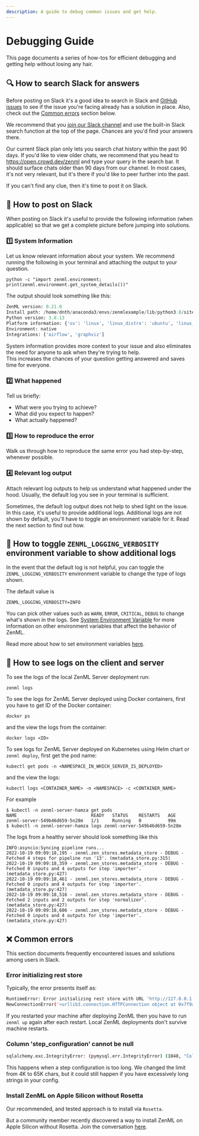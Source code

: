 ```yaml
---
description: A guide to debug common issues and get help.
---
```


# Debugging Guide
This page documents a series of how-tos for efficient debugging and getting help without losing any hair.

## 🔍 How to search Slack for answers
Before posting on Slack it's a good idea to search in Slack and [GitHub issues](https://github.com/zenml-io/zenml/issues)
to see if the issue you're facing already has a solution in place. Also, check out the [Common errors](#-common-errors) section below.

We recommend that you [join our Slack channel]((https://zenml.io/meet)) and use the built-in Slack search function at the top of the page. 
Chances are you'd find your answers there.

Our current Slack plan only lets you search chat history within the past 90 days.
If you'd like to view older chats, we recommend that you head to https://open.crowd.dev/zenml and type your query in the search bar.
It should surface chats older than 90 days from our channel.
In most cases, it's not very relevant, but it's there if you'd like to peer further into the past.

If you can't find any clue, then it's time to post it on Slack.

## 🎯 How to post on Slack
When posting on Slack it's useful to provide the following information (when applicable) so that we get a 
complete picture before jumping into solutions.

### 1️⃣ System Information
Let us know relevant information about your system.
We recommend running the following in your terminal and attaching the output to your question.

`python -c "import zenml.environment; print(zenml.environment.get_system_details())"`

The output should look something like this:

```python
ZenML version: 0.21.0
Install path: /home/dnth/anaconda3/envs/zenmlexample/lib/python3.8/site-packages/zenml
Python version: 3.8.13
Platform information: {'os': 'linux', 'linux_distro': 'ubuntu', 'linux_distro_like': 'debian', 'linux_distro_version': '20.04'}
Environment: native
Integrations: ['airflow', 'graphviz']
```

System information provides more context to your issue and also eliminates the need for anyone to ask when they're trying to help.  
This increases the chances of your question getting answered and saves time for everyone.

### 2️⃣ What happened
Tell us briefly:
* What were you trying to achieve? 
* What did you expect to happen?
* What actually happened?

### 3️⃣ How to reproduce the error
Walk us through how to reproduce the same error you had step-by-step, whenever possible.

### 4️⃣ Relevant log output
Attach relevant log outputs to help us understand what happened under the hood.
Usually, the default log you see in your terminal is sufficient.

Sometimes, the default log output does not help to shed light on the issue.
In this case, it's useful to provide additional logs.
Additional logs are not shown by default, you'll have to toggle an environment variable for it.
Read the next section to find out how.

## 🔄 How to toggle `ZENML_LOGGING_VERBOSITY` environment variable to show additional logs
In the event that the default log is not helpful, you can toggle the `ZENML_LOGGING_VERBOSITY` environment variable to change the type of logs shown.

The default value is
```shell
ZENML_LOGGING_VERBOSITY=INFO
```
You can pick other values such as `WARN`, `ERROR`, `CRITICAL`, `DEBUG` to change what's shown in the logs.
See [System Environment Variable](../guidelines/system-environmental-variables.md) for more information on other environment variables that affect the behavior of ZenML.

Read more about how to set environment variables [here](https://linuxize.com/post/how-to-set-and-list-environment-variables-in-linux/).

## 📜 How to see logs on the client and server
To see the logs of the local ZenML Server deployment run:

```shell
zenml logs
```

To see the logs for ZenML Server deployed using Docker containers, first you have to get ID of the Docker container:

```shell
docker ps
```

and the view the logs from the container:
```shell
docker logs <ID>
```

To see logs for ZenML Server deployed on Kubernetes using Helm chart or `zenml deploy`, first get the pod name:
```shell
kubectl get pods -n <NAMESPACE_IN_WHICH_SERVER_IS_DEPLOYED>
```

and the view the logs:
```shell
kubectl logs <CONTAINER_NAME> -n <NAMESPACE> -c <CONTAINER_NAME>
```

For example

```shell
$ kubectl -n zenml-server-hamza get pods
NAME                            READY   STATUS    RESTARTS   AGE
zenml-server-549b46d659-5n28m   1/1     Running   0          99m
$ kubectl -n zenml-server-hamza logs zenml-server-549b46d659-5n28m
```

The logs from a healthy server should look something like this
```shell
INFO:asyncio:Syncing pipeline runs...
2022-10-19 09:09:18,195 - zenml.zen_stores.metadata_store - DEBUG - Fetched 4 steps for pipeline run '13'. (metadata_store.py:315)
2022-10-19 09:09:18,359 - zenml.zen_stores.metadata_store - DEBUG - Fetched 0 inputs and 4 outputs for step 'importer'. (metadata_store.py:427)
2022-10-19 09:09:18,461 - zenml.zen_stores.metadata_store - DEBUG - Fetched 0 inputs and 4 outputs for step 'importer'. (metadata_store.py:427)
2022-10-19 09:09:18,516 - zenml.zen_stores.metadata_store - DEBUG - Fetched 2 inputs and 2 outputs for step 'normalizer'. (metadata_store.py:427)
2022-10-19 09:09:18,606 - zenml.zen_stores.metadata_store - DEBUG - Fetched 0 inputs and 4 outputs for step 'importer'. (metadata_store.py:427)
```

## ❌ Common errors
This section documents frequently encountered issues and solutions among users in Slack.

### Error initializing rest store

Typically, the error presents itself as: 

```bash
RuntimeError: Error initializing rest store with URL 'http://127.0.0.1:8237': HTTPConnectionPool(host='127.0.0.1', port=8237): Max retries exceeded with url: /api/v1/login (Caused by 
NewConnectionError('<urllib3.connection.HTTPConnection object at 0x7f9abb198550>: Failed to establish a new connection: [Errno 61] Connection refused'))
```

If you restarted your machine after deploying ZenML then you have to run `zenml up` again after each restart.
Local ZenML deployments don't survive machine restarts.


### Column 'step_configuration' cannot be null

```bash
sqlalchemy.exc.IntegrityError: (pymysql.err.IntegrityError) (1048, "Column 'step_configuration' cannot be null")
```

This happens when a step configuration is too long. 
We changed the limit from 4K to 65K chars, but it could still happen if you have excessively long strings in your config.

### Install ZenML on Apple Silicon without Rosetta
Our recommended, and tested approach is to install via `Rosetta`. 

But a community member recently discovered a way to install ZenML on Apple Silicon without Rosetta.
Join the conversation [here](https://open.crowd.dev/zenml/for-what-its-worth-i-was-able-to-successfully-install?q=&p=1).